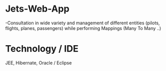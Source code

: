 # Jets-Web-App

-Consultation in wide variety and management
 of different entities (pilots, flights, planes, passengers)
while performing Mappings (Many To Many ..)

# Technology / IDE

JEE, Hibernate, Oracle / Eclipse

